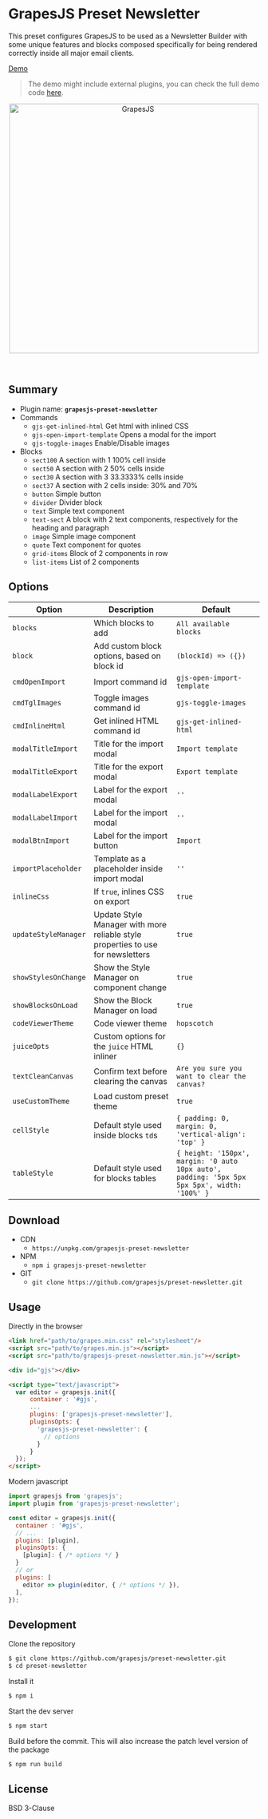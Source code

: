 # GrapesJS Preset Newsletter

This preset configures GrapesJS to be used as a Newsletter Builder with some unique features and blocks composed specifically for being rendered correctly inside all major email clients.

[Demo](http://grapesjs.com/demo-newsletter-editor.html)


> The demo might include external plugins, you can check the full demo code [here](https://github.com/grapesjs/grapesjs/blob/gh-pages/demo-newsletter-editor.html).

<p align="center"><img src="http://grapesjs.com/img/grapesjs-preset-newsletter.jpg" alt="GrapesJS" width="500" align="center"/></p>
<br/>


## Summary

* Plugin name: **`grapesjs-preset-newsletter`**
* Commands
  * `gjs-get-inlined-html` Get html with inlined CSS
  * `gjs-open-import-template` Opens a modal for the import
  * `gjs-toggle-images` Enable/Disable images
* Blocks
  * `sect100` A section with 1 100% cell inside
  * `sect50` A section with 2 50% cells inside
  * `sect30` A section with 3 33.3333% cells inside
  * `sect37` A section with 2 cells inside: 30% and 70%
  * `button` Simple button
  * `divider` Divider block
  * `text` Simple text component
  * `text-sect` A block with 2 text components, respectively for the heading and paragraph
  * `image` Simple image component
  * `quote` Text component for quotes
  * `grid-items` Block of 2 components in row
  * `list-items` List of 2 components



## Options

| Option | Description | Default |
| - | - | - |
| `blocks` | Which blocks to add | `All available blocks` |
|`block`| Add custom block options, based on block id|`(blockId) => ({})`|
|`cmdOpenImport`| Import command id |`gjs-open-import-template`|
|`cmdTglImages`| Toggle images command id |`gjs-toggle-images`|
|`cmdInlineHtml`| Get inlined HTML command id |`gjs-get-inlined-html`|
|`modalTitleImport`| Title for the import modal |`Import template`|
|`modalTitleExport`| Title for the export modal |`Export template`|
|`modalLabelExport`| Label for the export modal |`''`|
|`modalLabelImport`| Label for the import modal |`''`|
|`modalBtnImport`| Label for the import button |`Import`|
|`importPlaceholder`| Template as a placeholder inside import modal |`''`|
|`inlineCss`| If `true`, inlines CSS on export |`true`|
|`updateStyleManager`| Update Style Manager with more reliable style properties to use for newsletters |`true`|
|`showStylesOnChange`| Show the Style Manager on component change |`true`|
|`showBlocksOnLoad`| Show the Block Manager on load |`true`|
|`codeViewerTheme`| Code viewer theme |`hopscotch`|
|`juiceOpts`| Custom options for the `juice` HTML inliner |`{}`|
|`textCleanCanvas`| Confirm text before clearing the canvas |`Are you sure you want to clear the canvas?`|
|`useCustomTheme`| Load custom preset theme |`true`|
|`cellStyle`|  Default style used inside blocks `td`s |`{ padding: 0, margin: 0, 'vertical-align': 'top' }`|
|`tableStyle`|  Default style used for blocks tables |`{ height: '150px', margin: '0 auto 10px auto', padding: '5px 5px 5px 5px', width: '100%' }`|



## Download

* CDN
  * `https://unpkg.com/grapesjs-preset-newsletter`
* NPM
  * `npm i grapesjs-preset-newsletter`
* GIT
  * `git clone https://github.com/grapesjs/preset-newsletter.git`


## Usage

Directly in the browser
```html
<link href="path/to/grapes.min.css" rel="stylesheet"/>
<script src="path/to/grapes.min.js"></script>
<script src="path/to/grapesjs-preset-newsletter.min.js"></script>

<div id="gjs"></div>

<script type="text/javascript">
  var editor = grapesjs.init({
      container : '#gjs',
      ...
      plugins: ['grapesjs-preset-newsletter'],
      pluginsOpts: {
        'grapesjs-preset-newsletter': {
          // options
        }
      }
  });
</script>
```

Modern javascript
```js
import grapesjs from 'grapesjs';
import plugin from 'grapesjs-preset-newsletter';

const editor = grapesjs.init({
  container : '#gjs',
  // ...
  plugins: [plugin],
  pluginsOpts: {
    [plugin]: { /* options */ }
  }
  // or
  plugins: [
    editor => plugin(editor, { /* options */ }),
  ],
});
```



## Development

Clone the repository

```sh
$ git clone https://github.com/grapesjs/preset-newsletter.git
$ cd preset-newsletter
```

Install it

```sh
$ npm i
```

Start the dev server

```sh
$ npm start
```

Build before the commit. This will also increase the patch level version of the package

```sh
$ npm run build
```


## License

BSD 3-Clause
